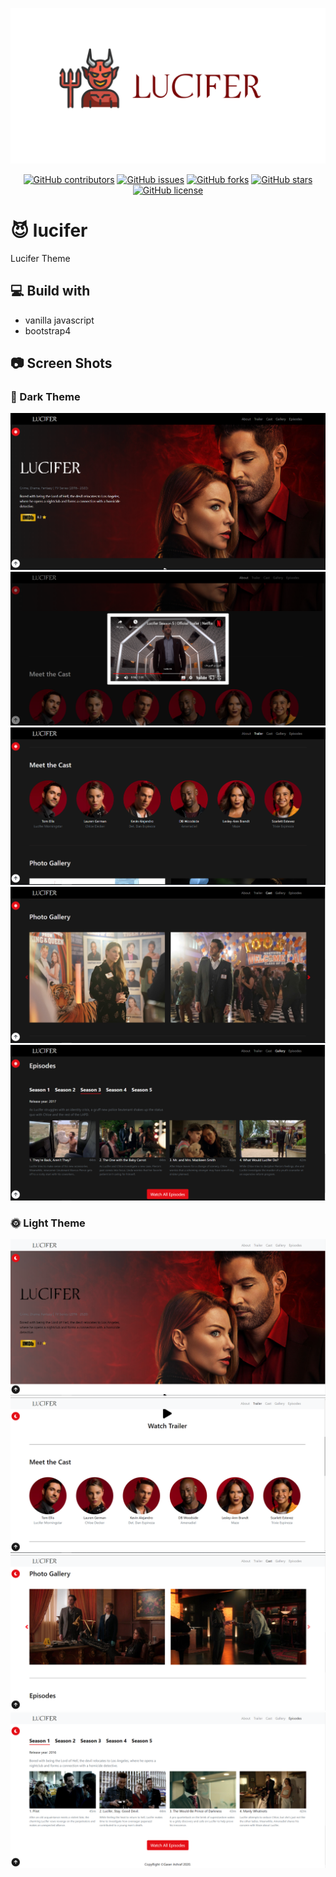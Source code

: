 
![lucifer](img/cover.png)


<div align="center">

[![GitHub contributors](https://img.shields.io/github/contributors/gaserashraf/lucifer-theme)](https://github.com/gaserashraf/lucifer-theme/contributors)
[![GitHub issues](https://img.shields.io/github/issues/gaserashraf/lucifer-theme)](https://github.com/gaserashraf/lucifer-theme/issues)
[![GitHub forks](https://img.shields.io/github/forks/gaserashraf/lucifer-theme)](https://github.com/gaserashraf/lucifer-theme/network)
[![GitHub stars](https://img.shields.io/github/stars/gaserashraf/lucifer-theme)](https://github.com/gaserashraf/lucifer-theme/stargazers)
[![GitHub license](https://img.shields.io/github/license/gaserashraf/lucifer-theme)](https://github.com/gaserashraf/lucifer-theme/blob/master/LICENSE)

</div>

# 😈 lucifer
Lucifer Theme
## 💻 Build with
* vanilla javascript
* bootstrap4
## 📷 Screen Shots
### 🌙 Dark Theme
![1](ss/1.PNG)
![2](ss/2.PNG)
![3](ss/3.PNG)
![4](ss/4.PNG)
![5](ss/5.PNG)
### 🌞 Light Theme
![6](ss/6.PNG)
![7](ss/7.PNG)
![8](ss/8.PNG)
![9](ss/9.PNG)

